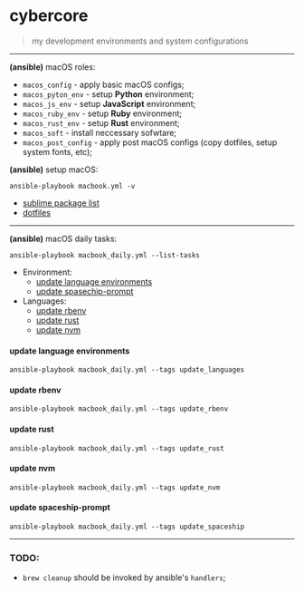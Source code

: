 # cybercore

> my development environments and system configurations

---

**(ansible)** macOS roles:
  - `macos_config` - apply basic macOS configs;
  - `macos_pyton_env` - setup **Python** environment;
  - `macos_js_env` - setup **JavaScript** environment;
  - `macos_ruby_env` - setup **Ruby** environment;
  - `macos_rust_env` - setup **Rust** environment;
  - `macos_soft` - install neccessary sofwtare;
  - `macos_post_config` - apply post macOS configs (copy dotfiles, setup system fonts, etc);

**(ansible)** setup macOS:
```shell
ansible-playbook macbook.yml -v
```

- [sublime package list](roles/macos_post_config/files/sublime/packages.md)
- [dotfiles](roles/macos_post_config/files)

---

**(ansible)** macOS daily tasks:

```shell
ansible-playbook macbook_daily.yml --list-tasks
```

- Environment:
  - [update language environments](#update-language-environments)
  - [update spasechip-prompt](#update-spaceship-prompt)
- Languages:
  - [update rbenv](#update-rbenv)
  - [update rust](#update-rust)
  - [update nvm](#update-nvm)

#### update language environments

```shell
ansible-playbook macbook_daily.yml --tags update_languages
```

#### update rbenv

```shell
ansible-playbook macbook_daily.yml --tags update_rbenv
```

#### update rust

```shell
ansible-playbook macbook_daily.yml --tags update_rust
```

#### update nvm

```shell
ansible-playbook macbook_daily.yml --tags update_nvm
```

#### update spaceship-prompt

```shell
ansible-playbook macbook_daily.yml --tags update_spaceship
```

---

### TODO:

- `brew cleanup` should be invoked by ansible's `handlers`;
